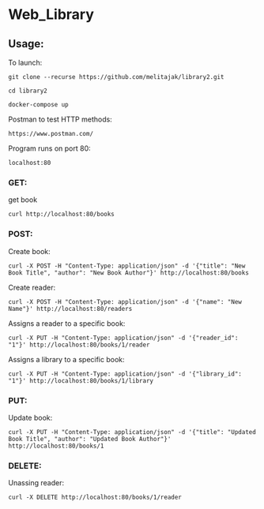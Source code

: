 # Web_Library

## Usage:

To launch:

```git clone --recurse https://github.com/melitajak/library2.git```

```cd library2```

```docker-compose up```

Postman to test HTTP methods:

```https://www.postman.com/```

Program runs on port 80:

```localhost:80```

### GET:
get book

```curl http://localhost:80/books```


### POST:
Create book: 

```curl -X POST -H "Content-Type: application/json" -d '{"title": "New Book Title", "author": "New Book Author"}' http://localhost:80/books```

Create reader:

```curl -X POST -H "Content-Type: application/json" -d '{"name": "New Name"}' http://localhost:80/readers```

Assigns a reader to a specific book:

```curl -X PUT -H "Content-Type: application/json" -d '{"reader_id": "1"}' http://localhost:80/books/1/reader```

Assigns a library to a specific book:

```curl -X PUT -H "Content-Type: application/json" -d '{"library_id": "1"}' http://localhost:80/books/1/library```

### PUT:
Update book:

```curl -X PUT -H "Content-Type: application/json" -d '{"title": "Updated Book Title", "author": "Updated Book Author"}' http://localhost:80/books/1```


### DELETE:
Unassing reader:

```curl -X DELETE http://localhost:80/books/1/reader```


















